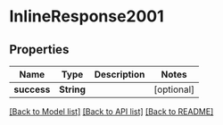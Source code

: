# InlineResponse2001

## Properties
Name | Type | Description | Notes
------------ | ------------- | ------------- | -------------
**success** | **String** |  | [optional] 

[[Back to Model list]](../README.md#documentation-for-models) [[Back to API list]](../README.md#documentation-for-api-endpoints) [[Back to README]](../README.md)



